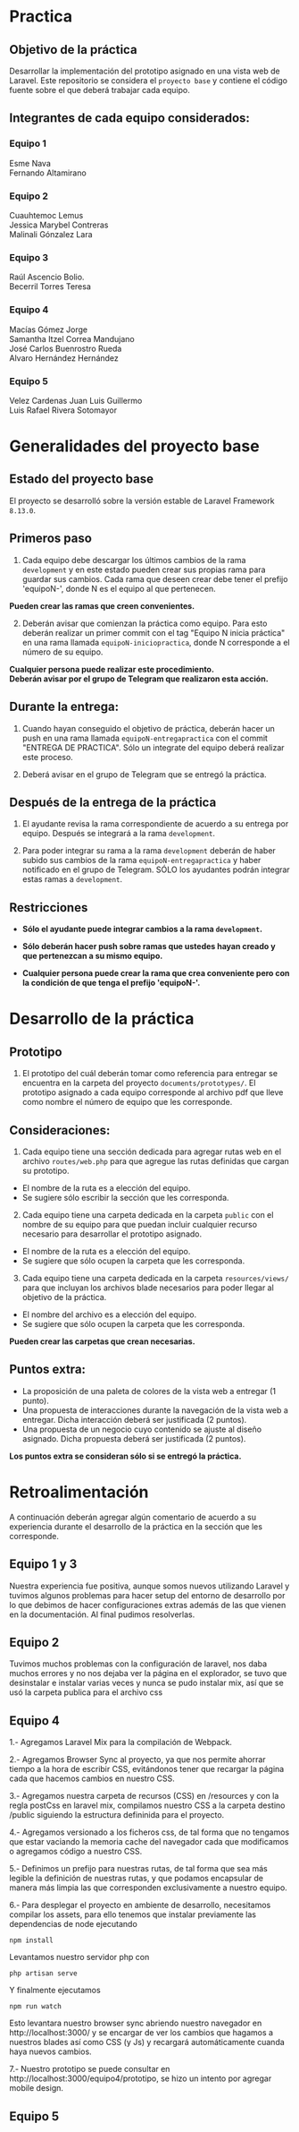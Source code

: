 # Practica

## Objetivo de la práctica
Desarrollar la implementación del prototipo asignado en una vista web de Laravel. Este repositorio se considera el `proyecto base` y contiene el código fuente sobre el que deberá trabajar cada equipo.

## Integrantes de cada equipo considerados:

### Equipo 1

Esme Nava  
Fernando Altamirano  


### Equipo 2

Cuauhtemoc Lemus   
Jessica Marybel Contreras   
Malinali Gónzalez Lara   

### Equipo 3

Raúl Ascencio Bolio.  
Becerril Torres Teresa    

### Equipo 4

Macías Gómez Jorge  
Samantha Itzel Correa Mandujano  
José Carlos Buenrostro Rueda  
Alvaro Hernández Hernández  

### Equipo 5

Velez Cardenas Juan Luis Guillermo  
Luis Rafael Rivera Sotomayor  


# Generalidades del proyecto base

## Estado del proyecto base

El proyecto se desarrolló sobre la versión estable de Laravel Framework `8.13.0`.

## Primeros paso

1. Cada equipo debe descargar los últimos cambios de la rama `development` y en este estado pueden crear sus propias rama para guardar sus cambios. Cada rama que deseen crear debe tener el prefijo 'equipoN-', donde N es el equipo al que pertenecen.  

**Pueden crear las ramas que creen convenientes.**

2. Deberán avisar que comienzan la práctica como equipo. Para esto deberán realizar un primer commit con el tag "Equipo N inicia práctica" en una rama llamada `equipoN-iniciopractica`, donde N corresponde a el número de su equipo.  

**Cualquier persona puede realizar este procedimiento.**  
**Deberán avisar por el grupo de Telegram que realizaron esta acción.**  

## Durante la entrega:

1. Cuando hayan conseguido el objetivo de práctica, deberán hacer un push en una rama llamada `equipoN-entregapractica` con el commit "ENTREGA DE PRACTICA". Sólo un integrate del equipo deberá realizar este proceso.

4. Deberá avisar en el grupo de Telegram que se entregó la práctica.

## Después de la entrega de la práctica

1. El ayudante revisa la rama correspondiente de acuerdo a su entrega por equipo. Después se integrará a la rama `development`.

3. Para poder integrar su rama a la rama `development` deberán de haber subido sus cambios de la rama `equipoN-entregapractica` y haber notificado en el grupo de Telegram. SÓLO los ayudantes podrán integrar estas ramas a `development`.

## Restricciones

- **Sólo el ayudante puede integrar cambios a la rama `development`.**  

- **Sólo deberán hacer push sobre ramas que ustedes hayan creado y que pertenezcan a su mismo equipo.**  

- **Cualquier persona puede crear la rama que crea conveniente pero con la condición de que tenga el prefijo 'equipoN-'.**  

# Desarrollo de la práctica

## Prototipo

1. El prototipo del cuál deberán tomar como referencia para entregar se encuentra en la carpeta del proyecto `documents/prototypes/`. El prototipo asignado a cada equipo corresponde al archivo pdf que lleve como nombre el número de equipo que les corresponde.

## Consideraciones:

1. Cada equipo tiene una sección dedicada para agregar rutas web en el archivo `routes/web.php` para que agregue las rutas definidas que cargan su prototipo.
- El nombre de la ruta es a elección del equipo.
- Se sugiere sólo escribir la sección que les corresponda.

2. Cada equipo tiene una carpeta dedicada en la carpeta `public` con el nombre de su equipo para que puedan incluir cualquier recurso necesario para desarrollar el prototipo asignado.
- El nombre de la ruta es a elección del equipo.
- Se sugiere que sólo ocupen la carpeta que les corresponda.

3. Cada equipo tiene una carpeta dedicada en la carpeta `resources/views/` para que incluyan los archivos blade necesarios para poder llegar al objetivo de la práctica.
- El nombre del archivo es a elección del equipo.
- Se sugiere que sólo ocupen la carpeta que les corresponda.

**Pueden crear las carpetas que crean necesarias.**

## Puntos extra:
- La proposición de una paleta de colores de la vista web a entregar (1 punto).
- Una propuesta de interacciones durante la navegación de la vista web a entregar. Dicha interacción deberá ser justificada (2 puntos).
- Una propuesta de un negocio cuyo contenido se ajuste al diseño asignado. Dicha propuesta deberá ser justificada (2 puntos).

**Los puntos extra se consideran sólo si se entregó la práctica.**

# Retroalimentación
A continuación deberán agregar algún comentario de acuerdo a su experiencia durante el desarrollo de la práctica en la sección que les corresponde.

## Equipo 1 y 3
Nuestra experiencia fue positiva, aunque somos nuevos utilizando Laravel y tuvimos algunos problemas para hacer setup del entorno de desarrollo por lo que debimos de hacer configuraciones extras además de las que vienen en la documentación.  Al final pudimos resolverlas.

## Equipo 2
Tuvimos muchos problemas con la configuración de laravel, nos daba muchos errores y no nos dejaba ver la página en el explorador, se tuvo que desinstalar e instalar varias veces y nunca se pudo instalar mix, así que se usó la carpeta publica para el archivo css  


## Equipo 4

1.- Agregamos Laravel Mix para la compilación de Webpack.

2.- Agregamos Browser Sync al proyecto, ya que nos permite ahorrar tiempo a la hora de escribir CSS, evitándonos tener que recargar la página cada que hacemos cambios en nuestro CSS.

3.- Agregamos nuestra carpeta de recursos (CSS) en /resources y con la regla postCss en laravel mix, compilamos nuestro CSS a la carpeta destino /public siguiendo la estructura defininida para el proyecto.

4.- Agregamos versionado a los ficheros css, de tal forma que no tengamos que estar vaciando la memoria cache del navegador cada que modificamos o agregamos código a nuestro CSS.

5.- Definimos un prefijo para nuestras rutas, de tal forma que sea más legible la definición de nuestras rutas, y que podamos encapsular de manera más limpia las que corresponden exclusivamente a nuestro equipo.

6.- Para desplegar el proyecto en ambiente de desarrollo, necesitamos compilar los assets, para ello tenemos que instalar previamente las dependencias de node ejecutando

```npm install```

Levantamos nuestro servidor php con

```php artisan serve```

Y finalmente ejecutamos

```npm run watch```

Esto levantara nuestro browser sync abriendo nuestro navegador en http://localhost:3000/ y se encargar de ver los cambios que hagamos a nuestros blades así como CSS (y Js) y recargará automáticamente cuanda haya nuevos cambios.

7.- Nuestro prototipo se puede consultar en http://localhost:3000/equipo4/prototipo, se hizo un intento por agregar mobile design.

## Equipo 5
